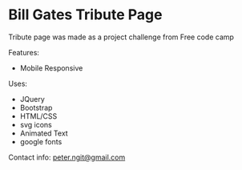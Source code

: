 # Bill Gates Tribute Page

Tribute page was made as a project challenge  from Free code camp

Features:
- Mobile Responsive 

Uses:

- JQuery 
- Bootstrap 
- HTML/CSS 
- svg icons 
- Animated Text 
- google fonts



Contact info: peter.ngit@gmail.com
